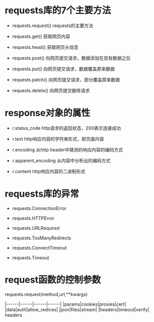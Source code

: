 ﻿# requests库的7个主要方法

- requests.request() requests的主要方法

- requests.get() 获取网页内容

- requests.head() 获取网页头信息

- requests.post() 向网页提交请求，数据添加在现有数据之后

- requests.put() 向网页提交请求，数据覆盖原来数据

- requests.patch() 向网页提交请求，部分覆盖原来数据

- requests.delete() 向网页提交删除请求

# response对象的属性

- r.status_code http请求的返回状态，200表示连接成功

- r.text http响应内容的字符串形式，即页面内容

- r.encoding 从http header中猜测的响应内容的编码方式

- r.apparent_encoding 从内容中分析出的编码方式

- r.content http响应内容的二进制形式

# requests库的异常

- requests.ConnectionError

- requests.HTTPError

- requests.URLRequired

- requests.TooManyRedirects

- requests.ConnectTimeout

- requests.Timeout

# request函数的控制参数

requests.request(method,url,**kwargs)

|------|------|------|------|
|params|cookies|proxies|cert|
|data|auth|allow_redices|
|json|files|stream|
|headers|timeout|verify|
headers